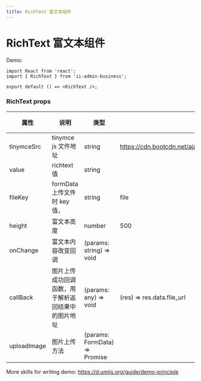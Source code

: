 ```yaml
---
title: RichText 富文本组件
---
```


# RichText 富文本组件

Demo:

```tsx
import React from 'react';
import { RichText } from 'ii-admin-business';

export default () => <RichText />;
```

### RichText props

| 属性        | 说明                                               | 类型                          | 默认值                                                         | 版本 |
| ----------- | -------------------------------------------------- | ----------------------------- | -------------------------------------------------------------- | ---- |
| tinymceSrc  | tinymce js 文件地址                                | string                        | https://cdn.bootcdn.net/ajax/libs/tinymce/5.5.1/tinymce.min.js |      |
| value       | richtext 值                                        | string                        |                                                                |      |
| fileKey     | formData 上传文件时 key 值，                       | string                        | file                                                           |      |
| height      | 富文本高度                                         | number                        | 500                                                            |      |
| onChange    | 富文本内容改变回调                                 | (params: string) => void      |                                                                |      |
| callBack    | 图片上传成功回调函数，用于解析返回结果中的图片地址 | (params: any) => void         | (res) => res.data.file_url                                     |      |
| uploadImage | 图片上传方法                                       | (params: FormData) => Promise |                                                                |      |

More skills for writing demo: https://d.umijs.org/guide/demo-principle
